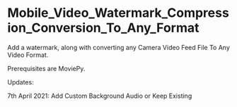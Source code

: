 # Mobile_Video_Watermark_Compression_Conversion_To_Any_Format
 Add a watermark, along with converting any Camera Video Feed File To Any Video Format.

Prerequisites are MoviePy.


Updates:

7th April 2021: Add Custom Background Audio or Keep Existing